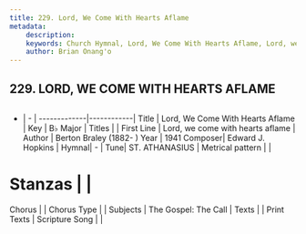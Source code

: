 ```yaml
---
title: 229. Lord, We Come With Hearts Aflame
metadata:
    description: 
    keywords: Church Hymnal, Lord, We Come With Hearts Aflame, Lord, we come with hearts aflame, 
    author: Brian Onang'o
---
```



## 229. LORD, WE COME WITH HEARTS AFLAME

```txt

```

- |   -  |
-------------|------------|
Title | Lord, We Come With Hearts Aflame |
Key | B♭ Major |
Titles |  |
First Line | Lord, we come with hearts aflame |
Author | Berton Braley (1882-    )
Year | 1941
Composer| Edward J. Hopkins |
Hymnal|  - |
Tune| ST. ATHANASIUS |
Metrical pattern | |
# Stanzas |  |
Chorus |  |
Chorus Type |  |
Subjects | The Gospel: The Call |
Texts |  |
Print Texts | 
Scripture Song |  |
  
